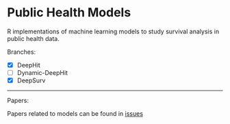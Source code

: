 # Public Health Models
R implementations of machine learning models to study survival analysis in public health data.

Branches:

- [x] DeepHit
- [ ] Dynamic-DeepHit
- [x] DeepSurv

---

Papers:

Papers related to models can be found in [issues]()
